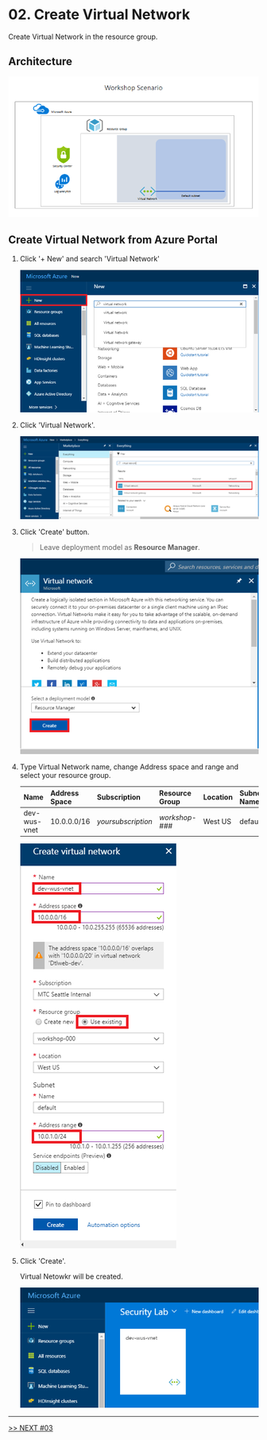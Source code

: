 # 02. Create Virtual Network

Create Virtual Network in the resource group.

## Architecture

![lab2](./images/lab2.png)

## Create Virtual Network from Azure Portal

1. Click '+ New' and search 'Virtual Network'

    ![alt text](./images/2.1.png)

1. Click 'Virtual Network'.

    ![alt text](./images/2.2.png)

1. Click 'Create' button.

    > Leave deployment model as __Resource Manager__.

    ![alt text](./images/2.3.png)

1. Type Virtual Network name, change Address space and range and select your resource group.

    |Name|Address Space|Subscription|Resource Group|Location|Subnet Name|Subnet range|
    |---|---|---|---|---|---|---|
    |dev-wus-vnet|10.0.0.0/16|*yoursubscription*|*workshop-###*|West US|default|10.0.1.0/24|

    ![alt text](./images/2.4.png)

1. Click 'Create'.

    Virtual Netowkr will be created.

    ![alt text](./images/2.5.png)

---

[>> NEXT #03](https://github.com/xlegend1024/az-secu-wrkshp/tree/master/03.CreateNSG/Readme.md)
